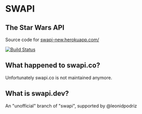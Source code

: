 # SWAPI
## The Star Wars API 

Source code for [swapi-new.herokuapp.com/](swapi-new.herokuapp.com/)

[![Build Status](https://travis-ci.com/leonidpodriz/swapi.svg?branch=master)](https://travis-ci.com/leonidpodriz/swapi)

## What happened to swapi.co? 
Unfortunately swapi.co is not maintained anymore. 

## What is swapi.dev? 
An "unofficial" branch of "swapi", supported by @leonidpodriz
